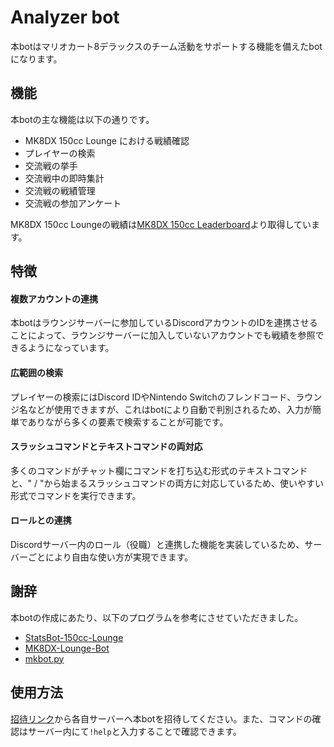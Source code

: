 # Analyzer bot

本botはマリオカート8デラックスのチーム活動をサポートする機能を備えたbotになります。

## 機能


本botの主な機能は以下の通りです。

- MK8DX 150cc Lounge における戦績確認
- プレイヤーの検索
- 交流戦の挙手
- 交流戦中の即時集計
- 交流戦の戦績管理
- 交流戦の参加アンケート

MK8DX 150cc Loungeの戦績は[MK8DX 150cc Leaderboard](https://www.mk8dx-lounge.com/Leaderboard)より取得しています。

## 特徴


#### **複数アカウントの連携**

本botはラウンジサーバーに参加しているDiscordアカウントのIDを連携させることによって、ラウンジサーバーに加入していないアカウントでも戦績を参照できるようになっています。

#### **広範囲の検索**

プレイヤーの検索にはDiscord IDやNintendo Switchのフレンドコード、ラウンジ名などが使用できますが、これはbotにより自動で判別されるため、入力が簡単でありながら多くの要素で検索することが可能です。


#### **スラッシュコマンドとテキストコマンドの両対応**

多くのコマンドがチャット欄にコマンドを打ち込む形式のテキストコマンドと、" / "から始まるスラッシュコマンドの両方に対応しているため、使いやすい形式でコマンドを実行できます。


#### **ロールとの連携**

Discordサーバー内のロール（役職）と連携した機能を実装しているため、サーバーごとにより自由な使い方が実現できます。



## 謝辞


本botの作成にあたり、以下のプログラムを参考にさせていただきました。

- [StatsBot-150cc-Lounge](https://github.com/fuyu-neko/StatsBot-150cc-Lounge)
- [MK8DX-Lounge-Bot](https://github.com/cyndaquilx/MK8DX-Lounge-Bot)
- [mkbot.py](https://github.com/sheat-git/mkbot.py)


## 使用方法

 [招待リンク](https://discord.com/api/oauth2/authorize?client_id=1038322985146273853&permissions=8&scope=bot)から各自サーバーへ本botを招待してください。また、コマンドの確認はサーバー内にて`!help`と入力することで確認できます。

